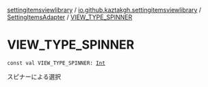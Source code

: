 [settingitemsviewlibrary](../../index.md) / [io.github.kaztakgh.settingitemsviewlibrary](../index.md) / [SettingItemsAdapter](index.md) / [VIEW_TYPE_SPINNER](./-v-i-e-w_-t-y-p-e_-s-p-i-n-n-e-r.md)

# VIEW_TYPE_SPINNER

`const val VIEW_TYPE_SPINNER: `[`Int`](https://kotlinlang.org/api/latest/jvm/stdlib/kotlin/-int/index.html)

スピナーによる選択

